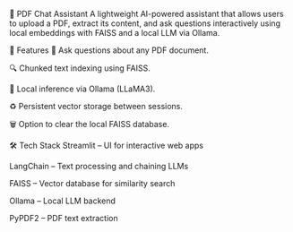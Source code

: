 📄 PDF Chat Assistant
A lightweight AI-powered assistant that allows users to upload a PDF, extract its content, and ask questions interactively using local embeddings with FAISS and a local LLM via Ollama.

🚀 Features
🧠 Ask questions about any PDF document.

🔍 Chunked text indexing using FAISS.

💬 Local inference via Ollama (LLaMA3).

♻️ Persistent vector storage between sessions.

🗑️ Option to clear the local FAISS database.

🛠️ Tech Stack
Streamlit – UI for interactive web apps

LangChain – Text processing and chaining LLMs

FAISS – Vector database for similarity search

Ollama – Local LLM backend

PyPDF2 – PDF text extraction

